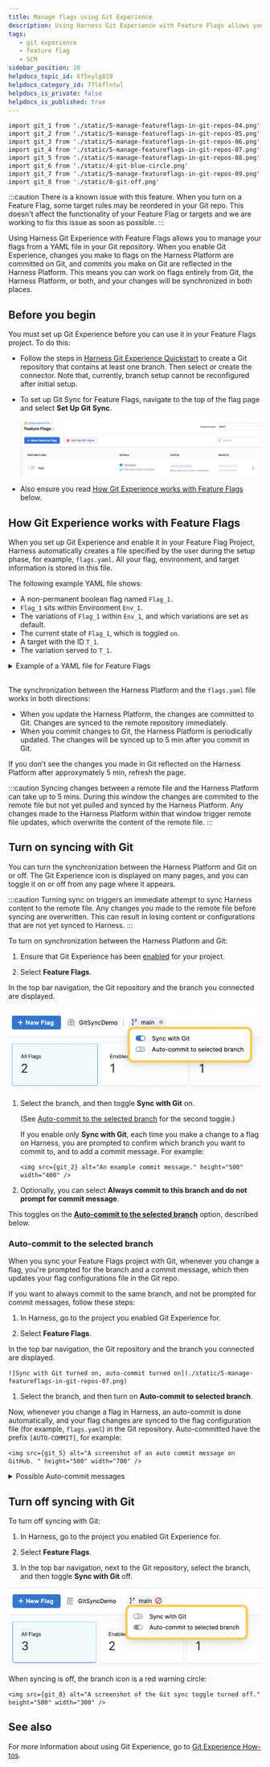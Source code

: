 ```yaml
---
title: Manage flags using Git Experience
description: Using Harness Git Experience with Feature Flags allows you to manage your Flags from a .yaml file in your Git repository.
tags: 
   - git experience
   - feature flag
   - SCM
sidebar_position: 20
helpdocs_topic_id: 6f5eylg819
helpdocs_category_id: 77l6flntwl
helpdocs_is_private: false
helpdocs_is_published: true
---
```

```mdx-code-block
import git_1 from './static/5-manage-featureflags-in-git-repos-04.png'
import git_2 from './static/5-manage-featureflags-in-git-repos-05.png' 
import git_3 from './static/5-manage-featureflags-in-git-repos-06.png' 
import git_4 from './static/5-manage-featureflags-in-git-repos-07.png' 
import git_5 from './static/5-manage-featureflags-in-git-repos-08.png' 
import git_6 from './static/4-git-blue-circle.png'  
import git_7 from './static/5-manage-featureflags-in-git-repos-09.png' 
import git_8 from './static/8-git-off.png' 
```

:::caution
 There is a known issue with this feature. When you turn on a Feature Flag, some target rules may be reordered in your Git repo. This doesn't affect the functionality of your Feature Flag or targets and we are working to fix this issue as soon as possible.
:::

Using Harness Git Experience with Feature Flags allows you to manage your flags from a YAML file in your Git repository. When you enable Git Experience, changes you make to flags on the Harness Platform are committed on Git, and commits you make on Git are reflected in the Harness Platform. This means you can work on flags entirely from Git, the Harness Platform, or both, and your changes will be synchronized in both places. 

## Before you begin

You must set up Git Experience before you can use it in your Feature Flags project. To do this:

<!-- TBD DOC-2410 * [ Add a Source Code Manager to your account. ](https://docs.harness.io/article/p92awqts2x-add-source-code-managers) -->

* Follow the steps in [Harness Git Experience Quickstart](/docs/platform/Git-Experience/configure-git-experience-for-harness-entities) to create a Git repository that contains at least one branch. Then select or create the connector. Note that, currently, branch setup cannot be reconfigured after initial setup.

* To set up Git Sync for Feature Flags, navigate to the top of the flag page and select **Set Up Git Sync**.

  ![Setup button for gitEx on Feature Flag page](./static/gitex-setup-featureflags-01.png)

* Also ensure you read [How Git Experience works with Feature Flags](#how-git-experience-works-with-feature-flags) below.

## How Git Experience works with Feature Flags

When you set up Git Experience and enable it in your Feature Flag Project, Harness automatically creates a file specified by the user during the setup phase, for example, `flags.yaml`. All your flag, environment, and target information is stored in this file. 

The following example YAML file shows:

* A non-permanent boolean flag named `Flag_1.`
* `Flag_1` sits within Environment `Env_1`.
* The variations of `Flag_1` within `Env_1`, and which variations are set as default.
* The current state of `Flag_1`, which is toggled `on`.
* A target with the ID `T_1`.
* The variation served to `T_1`.

<details>
  <summary>Example of a YAML file for Feature Flags</summary>

Here is a sample `flags.yaml` file:

```
featureFlags:  
 flags:  
  - flag:   
     name: Flag_1  
     identifier: Flag_1   
     description: "GitExFlag"   
     permanent: false   
     spec:   
         type: boolean   
         default:  
             onVariation: "true"   
             offVariation: "false"  
         variations:  
            - identifier: "true"  
              value: "true"   
            - identifier: "false"   
              value: "false"     
      environments:   
         - identifier: Env_1   
           default:  
              onVariation: "true"   
              offVariation: "false"  
           state: "on"  
targetRules:  
   - targets:   
          - identifier: T1  
            variation: "false"   
projectIdentifier: FF_Docs_Demo  
orgIdentifier: Docs
```
</details> 

The synchronization between the Harness Platform and the `flags.yaml` file works in both directions:

* When you update the Harness Platform, the changes are committed to Git. Changes are synced to the remote repository immediately.
* When you commit changes to Git, the Harness Platform is periodically updated. The changes will be synced up to 5 min after you commit in Git.


If you don’t see the changes you made in Git reflected on the Harness Platform after approxymately 5 min, refresh the page.

:::caution
 Syncing changes between a remote file and the Harness Platform can take up to 5 mins. During this window the changes are commited to the remote file but not yet pulled and synced by the Harness Platform. Any changes made to the Harness Platform within that window trigger remote file updates, which overwrite the content of the remote file.
:::

## Turn on syncing with Git

You can turn the synchronization between the Harness Platform and Git on or off. The Git Experience icon is displayed on many pages, and you can toggle it on or off from any page where it appears.

:::caution
 Turning sync on triggers an immediate attempt to sync Harness content to the remote file.
 Any changes you made to the remote file before syncing are overwritten. This can result in losing content or configurations that are not yet synced to Harness.
:::

To turn on synchronization between the Harness Platform and Git: 

1. Ensure that Git Experience has been [enabled](/docs/platform/Git-Experience/configure-git-experience-for-harness-entities) for your project.

1. Select **Feature Flags**.

  In the top bar navigation, the Git repository and the branch you connected are displayed.

  ![The Sync with Git toggle highlighted](./static/5-manage-featureflags-in-git-repos-04.png)

1. Select the branch, and then toggle **Sync with Git** on. 

    (See [Auto-commit to the selected branch](#auto-commit-to-the-selected-branch) for the second toggle.)

    If you enable only **Sync with Git**, each time you make a change to a flag on Harness, you are prompted to confirm which branch you want to commit to, and to add a commit message. For example:

    ```mdx-code-block
    <img src={git_2} alt="An example commit message." height="500" width="400" />
    ```

1. Optionally, you can select **Always commit to this branch and do not prompt for commit message**. 

  This toggles on the [**Auto-commit to the selected branch**](#auto-commit-to-the-selected-branch) option, described below.

### Auto-commit to the selected branch

When you sync your Feature Flags project with Git, whenever you change a flag, you're prompted for the branch and a commit message, which then updates your flag configurations file in the Git repo.

If you want to always commit to the same branch, and not be prompted for commit messages, follow these steps:

1. In Harness, go to the project you enabled Git Experience for.

1. Select **Feature Flags**.

  In the top bar navigation, the Git repository and the branch you connected are displayed.

    ![Sync with Git turned on, auto-commit turned on](./static/5-manage-featureflags-in-git-repos-07.png)

1. Select the branch, and then turn on **Auto-commit to selected branch**. 

  Now, whenever you change a flag in Harness, an auto-commit is done automatically, and your flag changes are synced to the flag configuration file (for example, `flags.yaml`) in the Git repository. Auto-committed have the prefix `[AUTO-COMMIT]`, for example:

  ```mdx-code-block
  <img src={git_5} alt="A screenshot of an auto commit message on GitHub. " height="500" width="700" />
  ```  

  <details>
  <summary>Possible Auto-commit messages</summary>

  [AUTO-COMMIT] Created feature flag  

  [AUTO-COMMIT] Toggled feature flag  

  [AUTO-COMMIT] Updated feature flag details  

  [AUTO-COMMIT] Updated feature flag rules  

  [AUTO-COMMIT] Updated feature flag targeting  

  [AUTO-COMMIT] Updated feature flag variations  

  [AUTO-COMMIT] Deleted feature flag variations 

  [AUTO-COMMIT] Updated feature flag prerequisites  

  [AUTO-COMMIT] Updated feature flag targets  

  [AUTO-COMMIT] Deleted feature flag  

  [AUTO-COMMIT] Added feature flag to targets

  </details>

## Turn off syncing with Git

To turn off syncing with Git:

1. In Harness, go to the project you enabled Git Experience for.

1. Select **Feature Flags**.

1. In the top bar navigation, next to the Git repository, select the branch, and then toggle **Sync with Git** off. 

  ![Sync with Git turned off](./static/5-manage-featureflags-in-git-repos-09.png)

  When syncing is off, the branch icon is a red warning circle:

  ```mdx-code-block
  <img src={git_8} alt="A screenshot of the Git sync toggle turned off." height="500" width="300" />
  ``` 

## See also

For more information about using Git Experience, go to [Git Experience How-tos](/docs/platform/Git-Experience/git-experience-overview).

